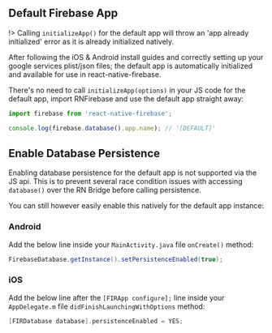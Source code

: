 ## Default Firebase App

!> Calling `initializeApp()` for the default app will throw an 'app already initialized' error as it is already initialized natively.

After following the iOS & Android install guides and correctly setting up your google services plist/json files; the default app is automatically initialized and available for use in react-native-firebase.

There's no need to call `initializeApp(options)` in your JS code for the default app, import RNFirebase and use the default app straight away:

```javascript
import firebase from 'react-native-firebase';

console.log(firebase.database().app.name); // '[DEFAULT]'
```

## Enable Database Persistence

Enabling database persistence for the default app is not supported via the JS api. This is to prevent several race condition issues with accessing `database()` over the RN Bridge before calling persistence.

You can still however easily enable this natively for the default app instance:

### Android

Add the below line inside your `MainActivity.java` file `onCreate()` method:

```java
FirebaseDatabase.getInstance().setPersistenceEnabled(true);
```

### iOS

Add the below line after the `[FIRApp configure];` line inside your `AppDelegate.m` file `didFinishLaunchingWithOptions` method:

```objectivec
[FIRDatabase database].persistenceEnabled = YES;
```
